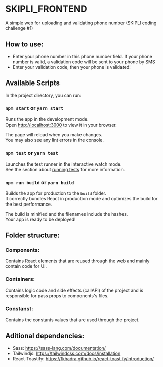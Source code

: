 # SKIPLI_FRONTEND
A simple web for uploading and validating phone number (SKIPLI coding challenge #1)

## How to use: 
- Enter your phone number in this phone number field. If your phone number is valid, a validation code will be sent to your phone by SMS
- Enter your validation code, then your phone is validated!

## Available Scripts

In the project directory, you can run:

### `npm start` or `yarn start`

Runs the app in the development mode.\
Open [http://localhost:3000](http://localhost:3000) to view it in your browser.

The page will reload when you make changes.\
You may also see any lint errors in the console.

### `npm test` or `yarn test`

Launches the test runner in the interactive watch mode.\
See the section about [running tests](https://facebook.github.io/create-react-app/docs/running-tests) for more information.

### `npm run build` or `yarn build`

Builds the app for production to the `build` folder.\
It correctly bundles React in production mode and optimizes the build for the best performance.

The build is minified and the filenames include the hashes.\
Your app is ready to be deployed!

## Folder structure:
### Components:
Contains React elements that are reused through the web and mainly contain code for UI.

### Containers:
Contains logic code and side effects (callAPI) of the project and is responsible for pass props to components's files.

### Constanst:
Contains the constants values that are used through the project.

## Aditional dependencies:
- Sass: https://sass-lang.com/documentation/
- Tailwindjs: https://tailwindcss.com/docs/installation
- React-Toastify: https://fkhadra.github.io/react-toastify/introduction/


 
